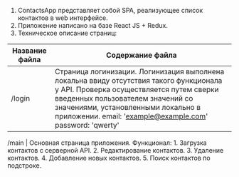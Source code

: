 1. ContactsApp представляет собой SPA, реализующее список контактов в web интерфейсе.
2. Приложение написано на базе React JS + Redux.
3. Техническое описание страниц:

Название файла  | Содержание файла
----------------|----------------------
/login       | Страница логинизации. Логинизация выполнена локальна ввиду отсутствия такого функционала у API. Проверка осуществляется путем сверки введенных пользователем значений со значениями, установленными локально в приложении. email: 'example@example.com' password: 'qwerty'

/main        | Основная страница приложения.
                Функционал:
                1. Загрузка контактов с серверной API.
                2. Редактирование контактов.
                3. Удаление контактов.
                4. Добавление новых контактов.
                5. Поиск контактов по подстроке. 